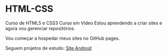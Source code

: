 # HTML-CSS
 Curso de HTML5 e CSS3 Curso em Vídeo
Estou aprendendo a criar sites e agora vou gerenciar repositórios.

Vou começar a hospedar meus sites no GitHub pages. 

Seguem projetos de estudo:
<a href="edmilsonrodrigues.github.io/html-css/desafios/d010/">Site Android</a>
